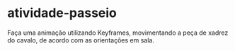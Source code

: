 # atividade-passeio
Faça uma animação utilizando Keyframes, movimentando a peça de xadrez do cavalo, de acordo com as orientações em sala.
